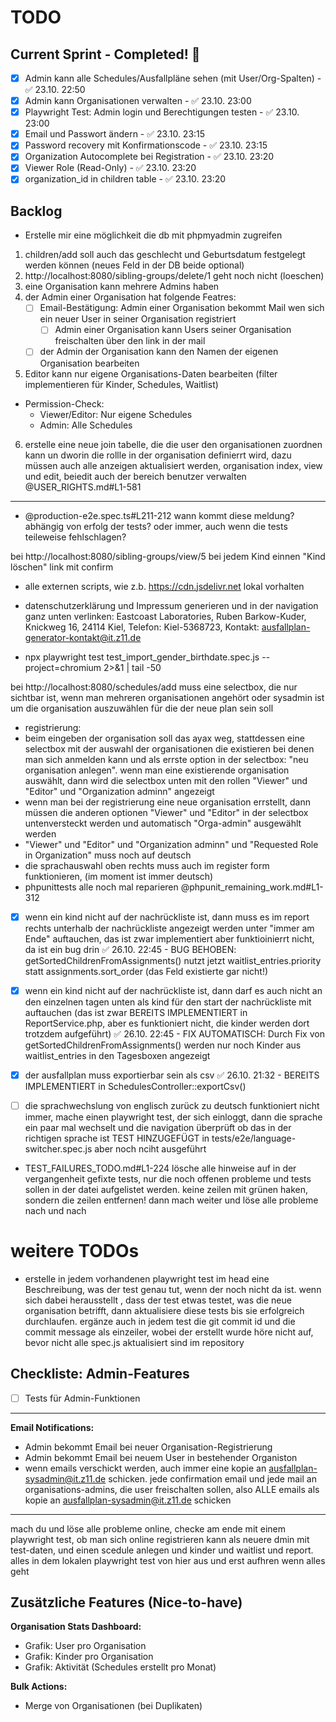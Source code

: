 # TODO

## Current Sprint - Completed! 🎉

- [x] Admin kann alle Schedules/Ausfallpläne sehen (mit User/Org-Spalten) - ✅ 23.10. 22:50
- [x] Admin kann Organisationen verwalten - ✅ 23.10. 23:00
- [x] Playwright Test: Admin login und Berechtigungen testen - ✅ 23.10. 23:00
- [x] Email und Passwort ändern - ✅ 23.10. 23:15
- [x] Password recovery mit Konfirmationscode - ✅ 23.10. 23:15
- [x] Organization Autocomplete bei Registration - ✅ 23.10. 23:20
- [x] Viewer Role (Read-Only) - ✅ 23.10. 23:20
- [x] organization_id in children table - ✅ 23.10. 23:20

## Backlog

- Erstelle mir eine möglichkeit die db mit phpmyadmin zugreifen

1. children/add soll auch das geschlecht und Geburtsdatum festgelegt werden können (neues Feld in der DB beide optional)
2. http://localhost:8080/sibling-groups/delete/1 geht noch nicht (loeschen)
3. eine Organisation kann mehrere Admins haben
4. der Admin einer Organisation hat folgende Featres:
    - [ ] Email-Bestätigung: Admin einer Organisation bekommt Mail wen sich ein neuer User in seiner Organisation registriert
        - [ ] Admin einer Organisation kann Users seiner Organisation freischalten über den link in der mail
    - [ ] der Admin der Organisation kann den Namen der eigenen Organisation bearbeiten
5. Editor kann nur eigene Organisations-Daten bearbeiten (filter implementieren für Kinder, Schedules, Waitlist)
  - Permission-Check:
    - Viewer/Editor: Nur eigene Schedules
    - Admin: Alle Schedules

6. erstelle eine neue join tabelle, die die user den organisationen zuordnen kann un dworin die rollle in der organisation definierrt wird, dazu müssen auch alle anzeigen aktualisiert werden, organisation index, view und edit, beiedit auch der bereich benutzer verwalten  @USER_RIGHTS.md#L1-581 

----


- @production-e2e.spec.ts#L211-212 wann kommt diese meldung? abhängig von erfolg der tests? oder immer, auch wenn die tests teileweise fehlschlagen?

bei http://localhost:8080/sibling-groups/view/5  bei jedem Kind einnen "Kind löschen" link mit confirm

- alle externen scripts, wie z.b. https://cdn.jsdelivr.net lokal vorhalten

- datenschutzerklärung und Impressum generieren und in der navigation ganz unten verlinken: Eastcoast Laboratories, Ruben Barkow-Kuder, Knickweg 16, 24114 Kiel, Telefon: Kiel-5368723, Kontakt: ausfallplan-generator-kontakt@it.z11.de

- npx playwright test test_import_gender_birthdate.spec.js --project=chromium 2>&1 | tail -50


bei http://localhost:8080/schedules/add muss eine selectbox, die nur sichtbar ist, wenn man mehreren organisationen angehört oder sysadmin ist um die organisation auszuwählen für die der neue plan sein soll

- registrierung:
 - beim eingeben der organisation soll das ayax weg, stattdessen eine selectbox mit der auswahl der organisationen die existieren bei denen man sich anmelden kann und als errste option in der selectbox: "neu organisation anlegen". wenn man eine existierende organisation auswählt, dann wird die selectbox unten mit den rollen "Viewer" und "Editor" und "Organization adminn" angezeigt
 - wenn man bei der registrierung eine neue organisation errstellt, dann müssen die anderen optionen "Viewer" und "Editor" in der selectbox untenversteckt werden und automatisch  "Orga-admin" ausgewählt werden
 - "Viewer" und "Editor" und "Organization adminn" und "Requested Role in Organization" muss noch auf deutsch
 - die sprachauswahl oben rechts muss auch im register form funktionieren, (im moment ist immer deutsch)
- phpunittests alle noch mal reparieren @phpunit_remaining_work.md#L1-312 

- [x] wenn ein kind nicht auf der nachrückliste ist, dann muss es im report rechts unterhalb der nachrückliste angezeigt werden unter "immer am Ende" auftauchen, das ist zwar implementiert aber funktioinierrt nicht, da ist ein bug drin ✅ 26.10. 22:45 - BUG BEHOBEN: getSortedChildrenFromAssignments() nutzt jetzt waitlist_entries.priority statt assignments.sort_order (das Feld existierte gar nicht!)
- [x] wenn ein kind nicht auf der nachrückliste ist, dann darf es auch nicht an den einzelnen tagen unten als kind für den start der nachrückliste mit auftauchen (das ist zwar BEREITS IMPLEMENTIERT in ReportService.php, aber es funktioniert nicht, die kinder werden dort trotzdem aufgeführt) ✅ 26.10. 22:45 - FIX AUTOMATISCH: Durch Fix von getSortedChildrenFromAssignments() werden nur noch Kinder aus waitlist_entries in den Tagesboxen angezeigt

- [x] der ausfallplan muss exportierbar sein als csv ✅ 26.10. 21:32 - BEREITS IMPLEMENTIERT in SchedulesController::exportCsv()

- [ ] die sprachwechslung von englisch zurück zu deutsch funktioniert nicht immer, mache einen playwright test, der sich einloggt, dann die sprache ein paar mal wechselt und die navigation überprüft ob das in der richtigen sprache ist TEST HINZUGEFÜGT in tests/e2e/language-switcher.spec.js aber noch nciht ausgeführt

- TEST_FAILURES_TODO.md#L1-224  lösche alle hinweise auf in der vergangenheit gefixte tests, nur die noch offenen probleme und tests sollen in der datei aufgelistet werden. 
 keine zeilen mit grünen haken, sondern die zeilen entfernen! 
 dann mach weiter und löse alle probleme nach und nach

# weitere TODOs

- erstelle in jedem vorhandenen playwright test im head eine Beschreibung, was der test genau tut, wenn der noch nicht da ist. wenn sich dabei herausstellt , dass der test etwas testet, was die neue organisation betrifft, dann aktualisiere diese tests bis sie erfolgreich durchlaufen. ergänze auch in jedem test die git commit id und die commit message als einzeiler, wobei der erstellt wurde höre nicht auf, bevor nicht alle spec.js aktualisiert sind im repository

## Checkliste: Admin-Features

- [ ] Tests für Admin-Funktionen

---

**Email Notifications:**
- Admin bekommt Email bei neuer Organisation-Registrierung
- Admin bekommt Email bei neuem User in bestehender Organiston
- wenn emails verschickt werden, auch immer eine kopie an ausfallplan-sysadmin@it.z11.de schicken. jede confirmation email und jede mail an organisations-admins, die user freischalten sollen, also ALLE emails als kopie an ausfallplan-sysadmin@it.z11.de schicken

-----

mach du und löse alle probleme online, checke am ende mit einem playwright test, ob man sich online registrieren kann als neuere dmin mit test-daten, und einen scedule anlegen und kinder und waitlist und report. alles in dem lokalen playwright test von hier aus und erst aufhren wenn alles geht





## Zusätzliche Features (Nice-to-have)

**Organisation Stats Dashboard:**
- Grafik: User pro Organisation
- Grafik: Kinder pro Organisation
- Grafik: Aktivität (Schedules erstellt pro Monat)

**Bulk Actions:**
- Merge von Organisationen (bei Duplikaten)

